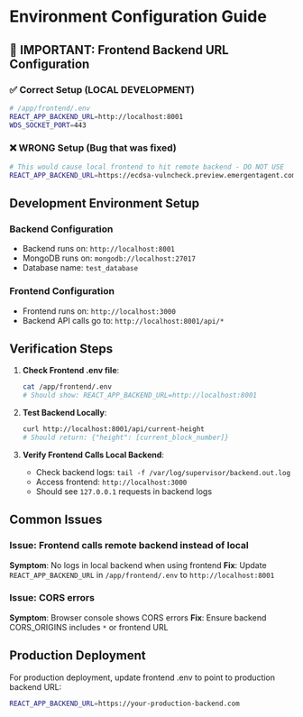 # Environment Configuration Guide

## 🚨 IMPORTANT: Frontend Backend URL Configuration

### ✅ Correct Setup (LOCAL DEVELOPMENT)
```bash
# /app/frontend/.env
REACT_APP_BACKEND_URL=http://localhost:8001
WDS_SOCKET_PORT=443
```

### ❌ WRONG Setup (Bug that was fixed)
```bash
# This would cause local frontend to hit remote backend - DO NOT USE
REACT_APP_BACKEND_URL=https://ecdsa-vulncheck.preview.emergentagent.com
```

## Development Environment Setup

### Backend Configuration
- Backend runs on: `http://localhost:8001`
- MongoDB runs on: `mongodb://localhost:27017`
- Database name: `test_database`

### Frontend Configuration  
- Frontend runs on: `http://localhost:3000`
- Backend API calls go to: `http://localhost:8001/api/*`

## Verification Steps

1. **Check Frontend .env file**:
   ```bash
   cat /app/frontend/.env
   # Should show: REACT_APP_BACKEND_URL=http://localhost:8001
   ```

2. **Test Backend Locally**:
   ```bash
   curl http://localhost:8001/api/current-height
   # Should return: {"height": [current_block_number]}
   ```

3. **Verify Frontend Calls Local Backend**:
   - Check backend logs: `tail -f /var/log/supervisor/backend.out.log`
   - Access frontend: `http://localhost:3000`
   - Should see `127.0.0.1` requests in backend logs

## Common Issues

### Issue: Frontend calls remote backend instead of local
**Symptom**: No logs in local backend when using frontend
**Fix**: Update `REACT_APP_BACKEND_URL` in `/app/frontend/.env` to `http://localhost:8001`

### Issue: CORS errors
**Symptom**: Browser console shows CORS errors
**Fix**: Ensure backend CORS_ORIGINS includes `*` or frontend URL

## Production Deployment
For production deployment, update frontend .env to point to production backend URL:
```bash
REACT_APP_BACKEND_URL=https://your-production-backend.com
```